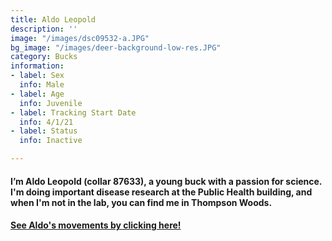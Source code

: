 ```yaml
---
title: Aldo Leopold
description: ''
image: "/images/dsc09532-a.JPG"
bg_image: "/images/deer-background-low-res.JPG"
category: Bucks
information:
- label: Sex
  info: Male
- label: Age
  info: Juvenile
- label: Tracking Start Date
  info: 4/1/21
- label: Status
  info: Inactive

---
```

#### I’m Aldo Leopold (collar 87633), a young buck with a passion for science. I'm doing important disease research at the Public Health building, and when I'm not in the lab, you can find me in Thompson Woods.

#### [See Aldo's movements by clicking here!](https://deer.siu.edu/maps/ID_87633.html)